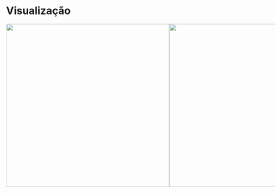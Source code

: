 # Visualização
<div style="display: flex; justify-content:space-between;">
    <img src="https://imgur.com/Zc5OPvO.png" style="width: 444px;">
    <img src="https://imgur.com/O5ImelP.png" style="width: 444px;">
</div>
